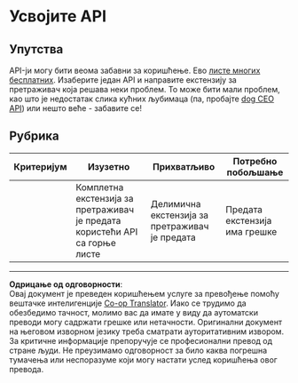 <!--
CO_OP_TRANSLATOR_METADATA:
{
  "original_hash": "a0c78d1dd9d1acdbf7f52e7cc3ebe1a7",
  "translation_date": "2025-08-27T22:45:06+00:00",
  "source_file": "5-browser-extension/2-forms-browsers-local-storage/assignment.md",
  "language_code": "sr"
}
-->
# Усвојите API

## Упутства

API-ји могу бити веома забавни за коришћење. Ево [листе многих бесплатних](https://github.com/public-apis/public-apis). Изаберите један API и направите екстензију за претраживач која решава неки проблем. То може бити мали проблем, као што је недостатак слика кућних љубимаца (па, пробајте [dog CEO API](https://dog.ceo/dog-api/)) или нешто веће - забавите се!

## Рубрика

| Критеријум | Изузетно                                                                  | Прихватљиво                              | Потребно побољшање      |
| ---------- | ------------------------------------------------------------------------ | ---------------------------------------- | ----------------------- |
|            | Комплетна екстензија за претраживач је предата користећи API са горње листе | Делимична екстензија за претраживач је предата | Предата екстензија има грешке |

---

**Одрицање од одговорности**:  
Овај документ је преведен коришћењем услуге за превођење помоћу вештачке интелигенције [Co-op Translator](https://github.com/Azure/co-op-translator). Иако се трудимо да обезбедимо тачност, молимо вас да имате у виду да аутоматски преводи могу садржати грешке или нетачности. Оригинални документ на његовом изворном језику треба сматрати ауторитативним извором. За критичне информације препоручује се професионални превод од стране људи. Не преузимамо одговорност за било каква погрешна тумачења или неспоразуме који могу настати услед коришћења овог превода.